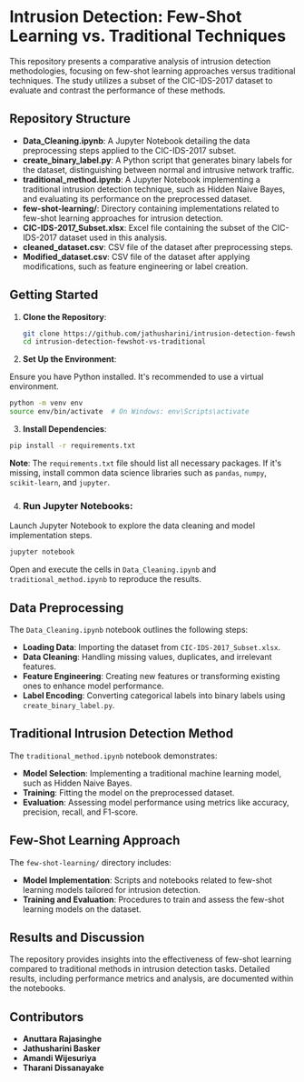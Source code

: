 # Intrusion Detection: Few-Shot Learning vs. Traditional Techniques

This repository presents a comparative analysis of intrusion detection methodologies, focusing on few-shot learning approaches versus traditional techniques. The study utilizes a subset of the CIC-IDS-2017 dataset to evaluate and contrast the performance of these methods.

## Repository Structure

- **Data_Cleaning.ipynb**: A Jupyter Notebook detailing the data preprocessing steps applied to the CIC-IDS-2017 subset.
- **create_binary_label.py**: A Python script that generates binary labels for the dataset, distinguishing between normal and intrusive network traffic.
- **traditional_method.ipynb**: A Jupyter Notebook implementing a traditional intrusion detection technique, such as Hidden Naive Bayes, and evaluating its performance on the preprocessed dataset.
- **few-shot-learning/**: Directory containing implementations related to few-shot learning approaches for intrusion detection.
- **CIC-IDS-2017_Subset.xlsx**: Excel file containing the subset of the CIC-IDS-2017 dataset used in this analysis.
- **cleaned_dataset.csv**: CSV file of the dataset after preprocessing steps.
- **Modified_dataset.csv**: CSV file of the dataset after applying modifications, such as feature engineering or label creation.

## Getting Started

1. **Clone the Repository**:

   ```bash
   git clone https://github.com/jathusharini/intrusion-detection-fewshot-vs-traditional.git
   cd intrusion-detection-fewshot-vs-traditional
   ```

2. **Set Up the Environment**:

Ensure you have Python installed. It's recommended to use a virtual environment.

```bash
python -m venv env
source env/bin/activate  # On Windows: env\Scripts\activate
```

3. **Install Dependencies**:

```bash
pip install -r requirements.txt
```

**Note**: The `requirements.txt` file should list all necessary packages. If it's missing, install common data science libraries such as `pandas`, `numpy`, `scikit-learn`, and `jupyter`.

4. ### Run Jupyter Notebooks:

Launch Jupyter Notebook to explore the data cleaning and model implementation steps.

```bash
jupyter notebook
```

Open and execute the cells in `Data_Cleaning.ipynb` and `traditional_method.ipynb` to reproduce the results.

## Data Preprocessing

The `Data_Cleaning.ipynb` notebook outlines the following steps:

- **Loading Data**: Importing the dataset from `CIC-IDS-2017_Subset.xlsx`.
- **Data Cleaning**: Handling missing values, duplicates, and irrelevant features.
- **Feature Engineering**: Creating new features or transforming existing ones to enhance model performance.
- **Label Encoding**: Converting categorical labels into binary labels using `create_binary_label.py`.

## Traditional Intrusion Detection Method

The `traditional_method.ipynb` notebook demonstrates:

- **Model Selection**: Implementing a traditional machine learning model, such as Hidden Naive Bayes.
- **Training**: Fitting the model on the preprocessed dataset.
- **Evaluation**: Assessing model performance using metrics like accuracy, precision, recall, and F1-score.

## Few-Shot Learning Approach

The `few-shot-learning/` directory includes:

- **Model Implementation**: Scripts and notebooks related to few-shot learning models tailored for intrusion detection.
- **Training and Evaluation**: Procedures to train and assess the few-shot learning models on the dataset.

## Results and Discussion

The repository provides insights into the effectiveness of few-shot learning compared to traditional methods in intrusion detection tasks. Detailed results, including performance metrics and analysis, are documented within the notebooks.

## Contributors

- **Anuttara Rajasinghe**
- **Jathusharini Basker**
- **Amandi Wijesuriya**
- **Tharani Dissanayake**

